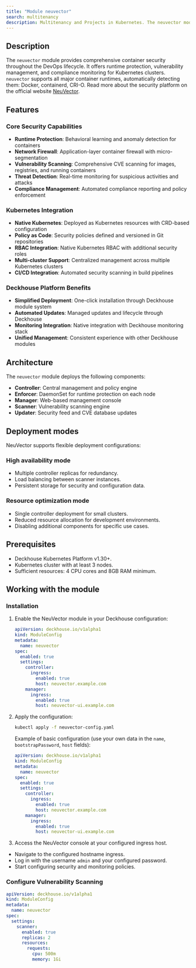```yaml
---
title: "Module neuvector"
search: multitenancy
description: Multitenancy and Projects in Kubernetes. The neuvector module in Deckhouse allows creating projects for various development teams with the ability to subsequently deploy applications in them.
---
```

## Description

The `neuvector` module provides comprehensive container security throughout the DevOps lifecycle. It offers runtime protection, vulnerability management, and compliance monitoring for Kubernetes clusters.
`neuvector` supports all major container runtimes, automatically detecting them: Docker, containerd, CRI-O.
Read more about the security platform on the official website [NeuVector](https://open-docs.neuvector.com/).

## Features

### Core Security Capabilities
- **Runtime Protection**: Behavioral learning and anomaly detection for containers
- **Network Firewall**: Application-layer container firewall with micro-segmentation
- **Vulnerability Scanning**: Comprehensive CVE scanning for images, registries, and running containers
- **Threat Detection**: Real-time monitoring for suspicious activities and attacks
- **Compliance Management**: Automated compliance reporting and policy enforcement

### Kubernetes Integration
- **Native Kubernetes**: Deployed as Kubernetes resources with CRD-based configuration
- **Policy as Code**: Security policies defined and versioned in Git repositories
- **RBAC Integration**: Native Kubernetes RBAC with additional security roles
- **Multi-cluster Support**: Centralized management across multiple Kubernetes clusters
- **CI/CD Integration**: Automated security scanning in build pipelines

### Deckhouse Platform Benefits
- **Simplified Deployment**: One-click installation through Deckhouse module system
- **Automated Updates**: Managed updates and lifecycle through Deckhouse
- **Monitoring Integration**: Native integration with Deckhouse monitoring stack
- **Unified Management**: Consistent experience with other Deckhouse modules

## Architecture

The `neuvector` module deploys the following components:

- **Controller**: Central management and policy engine
- **Enforcer**: DaemonSet for runtime protection on each node
- **Manager**: Web-based management console
- **Scanner**: Vulnerability scanning engine
- **Updater**: Security feed and CVE database updates

## Deployment modes

NeuVector supports flexible deployment configurations:

### High availability mode

- Multiple controller replicas for redundancy.
- Load balancing between scanner instances.
- Persistent storage for security and configuration data.

### Resource optimization mode

- Single controller deployment for small clusters.
- Reduced resource allocation for development environments.
- Disabling additional components for specific use cases.

## Prerequisites

- Deckhouse Kubernetes Platform v1.30+.
- Kubernetes cluster with at least 3 nodes.
- Sufficient resources: 4 CPU cores and 8GB RAM minimum.

## Working with the module

### Installation

1. Enable the NeuVector module in your Deckhouse configuration:
  
    ```yaml
    apiVersion: deckhouse.io/v1alpha1
    kind: ModuleConfig
    metadata:
      name: neuvector
    spec:
      enabled: true
      settings:
        controller:
          ingress:
            enabled: true
            host: neuvector.example.com
        manager:
          ingress:
            enabled: true
            host: neuvector-ui.example.com
    ```

1. Apply the configuration:

    ```bash
    kubectl apply -f neuvector-config.yaml
    ```

   Example of basic configuration (use your own data in the `name`, `bootstrapPassword`, `host` fields):

    ```yaml
    apiVersion: deckhouse.io/v1alpha1
    kind: ModuleConfig
    metadata:
      name: neuvector
    spec:
      enabled: true
      settings:
        controller:
          ingress:
            enabled: true
            host: neuvector.example.com
        manager:
          ingress:
            enabled: true
            host: neuvector-ui.example.com
    ```

1. Access the NeuVector console at your configured ingress host.
- Navigate to the configured hostname ingress.
- Log in with the username `admin` and your configured password.
- Start configuring security and monitoring policies.

### Configure Vulnerability Scanning

```yaml
apiVersion: deckhouse.io/v1alpha1
kind: ModuleConfig
metadata:
  name: neuvector
spec:
  settings:
    scanner:
      enabled: true
      replicas: 2
      resources:
        requests:
          cpu: 500m
          memory: 1Gi
```
